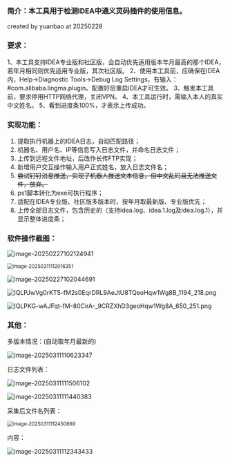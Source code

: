 ### 简介：本工具用于检测IDEA中通义灵码插件的使用信息。

created by yuanbao at 20250228



### 要求：

1、本工具支持IDEA专业版和社区版，会自动优先适用版本年月最高的那个IDEA，若年月相同则优先适用专业版，其次社区版。
2、使用本工具前，应确保在IDEA内，Help->Diagnostic Tools->Debug Log Settings，有输入：#com.alibaba.lingma.plugin。配置好后重启IDEA才可生效。
3、触发本工具前，要求停用HTTP网络代理，关闭VPN。
4、本工具运行时，需输入本人的真实中文姓名。
5、看到进度条100%，才表示上传成功。





### 实现功能：

1. 提取执行机器上的IDEA日志，自动匹配路径；
2. 机器名、用户名、IP等信息写入日志文件，并命名日志文件；
3. 上传到远程文件地址，后改作长传FTP实现；
4. 新增用户交互操作输入用户正式姓名，放入日志文件名；
5. ~~尝试钉钉消息推送，实现了机器人推送文本信息，但中文乱码且无法推送文件，放弃。~~
6. ps1脚本转化为exe可执行程序；
7. 适配在IDEA专业版、社区版多版本时，按年月取最新版、专业版优先；
8. 上传全部日志文件，包含历史的（支持idea.log、idea.1.log及idea.log.1），并显示整体进度条；





### 软件操作截图：

![image-20250227102124941](https://yuanbao-oss.oss-cn-shenzhen.aliyuncs.com/img/public_imgs/PicGo/202502271021028.png)

<img src="https://yuanbao-oss.oss-cn-shenzhen.aliyuncs.com/img/public_imgs/PicGo/202503111120246.png" alt="image-20250311112016351" style="zoom: 80%;" />

![image-20250227102044691](https://yuanbao-oss.oss-cn-shenzhen.aliyuncs.com/img/public_imgs/PicGo/202502271020989.png)

![lQLPJwVg0rKT5-fM2s0EqrDRL9AeJtU8TQeoHqw1Wg8B_1194_218.png](https://yuanbao-oss.oss-cn-shenzhen.aliyuncs.com/img/public_imgs/PicGo/202503111102206.png)

![lQLPKG-wAJFqt-fM-80CirA-_9CRZXhD3geoHqw1Wg8A_650_251.png](https://yuanbao-oss.oss-cn-shenzhen.aliyuncs.com/img/public_imgs/PicGo/202503111102067.png)







### 其他：

多版本情况：(自动取年月最新的)

![image-20250311110623347](https://yuanbao-oss.oss-cn-shenzhen.aliyuncs.com/img/public_imgs/PicGo/202503111106106.png)

日志文件列表：

![image-20250311111506102](https://yuanbao-oss.oss-cn-shenzhen.aliyuncs.com/img/public_imgs/PicGo/202503111115481.png)

![image-20250311111440383](https://yuanbao-oss.oss-cn-shenzhen.aliyuncs.com/img/public_imgs/PicGo/202503111114516.png)



采集后文件名列表：

<img src="https://yuanbao-oss.oss-cn-shenzhen.aliyuncs.com/img/public_imgs/PicGo/202503111124177.png" alt="image-20250311112450869" style="zoom:80%;" />

内容：

![image-20250311112343433](https://yuanbao-oss.oss-cn-shenzhen.aliyuncs.com/img/public_imgs/PicGo/202503111123259.png)